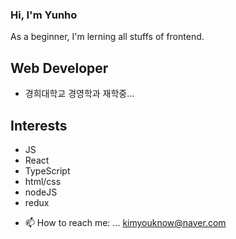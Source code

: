 ### Hi, I'm Yunho
As a beginner, I'm lerning all stuffs of frontend.

## Web Developer

* 경희대학교 경영학과 재학중...

## Interests
* JS
* React
* TypeScript
* html/css
* nodeJS
* redux


- 📫 How to reach me: ...
kimyouknow@naver.com
